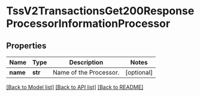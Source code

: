 # TssV2TransactionsGet200ResponseProcessorInformationProcessor

## Properties
Name | Type | Description | Notes
------------ | ------------- | ------------- | -------------
**name** | **str** | Name of the Processor.  | [optional] 

[[Back to Model list]](../README.md#documentation-for-models) [[Back to API list]](../README.md#documentation-for-api-endpoints) [[Back to README]](../README.md)


